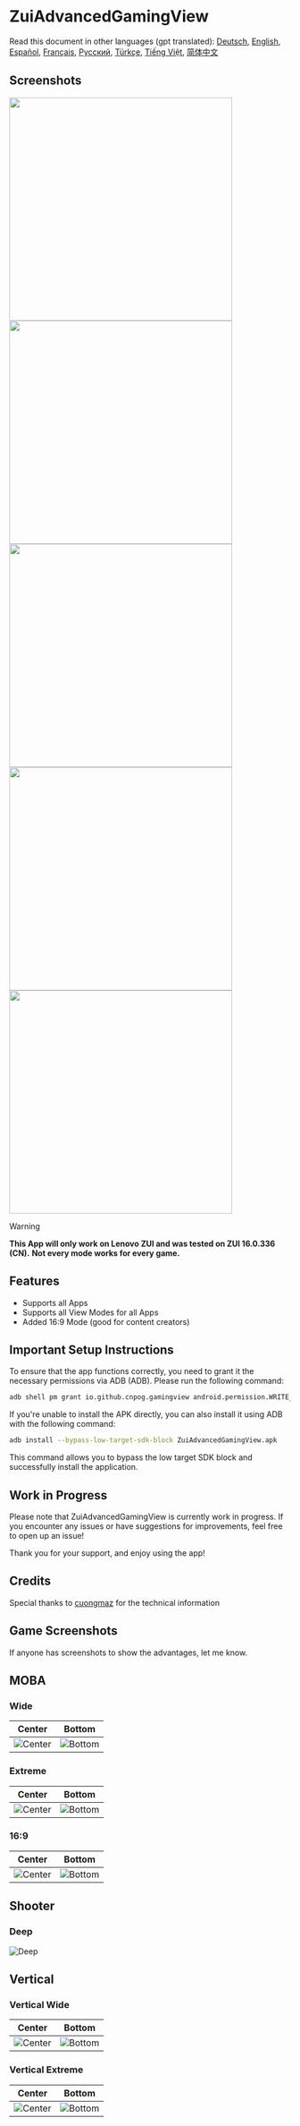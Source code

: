 # ZuiAdvancedGamingView
Read this document in other languages (gpt translated): [Deutsch](docs/README.de.md), [English](README.md), [Español](docs/README.es.md), [Français](docs/README.fr.md), [Русский](docs/README.ru.md), [Türkçe](docs/README.tr.md), [Tiếng Việt](docs/README.vi.md), [简体中文](docs/README.zh.md)

## Screenshots

[<img src="docs/images/screenshot1.png" width=399>](docs/images/screenshot1.png)
[<img src="docs/images/screenshot2.png" width=399>](docs/images/screenshot2.png)
[<img src="docs/images/screenshot3.png" width=399>](docs/images/screenshot3.png)
[<img src="docs/images/screenshot4.png" width=399>](docs/images/screenshot4.png)
[<img src="docs/images/screenshot5.png" width=399>](docs/images/screenshot5.png)
> [!warning]
> <b>This App will only work on Lenovo ZUI and was tested on ZUI 16.0.336 (CN).</b>
> <b>Not every mode works for every game.</b>

## Features

- Supports all Apps
- Supports all View Modes for all Apps
- Added 16:9 Mode (good for content creators)

## Important Setup Instructions

To ensure that the app functions correctly, you need to grant it the necessary permissions via ADB (ADB). Please run the following command:

```bash
adb shell pm grant io.github.cnpog.gamingview android.permission.WRITE_SECURE_SETTINGS
```

If you're unable to install the APK directly, you can also install it using ADB with the following command:

```bash
adb install --bypass-low-target-sdk-block ZuiAdvancedGamingView.apk
```

This command allows you to bypass the low target SDK block and successfully install the application.

## Work in Progress

Please note that ZuiAdvancedGamingView is currently work in progress. If you encounter any issues or have suggestions for improvements, feel free to open up an issue!

Thank you for your support, and enjoy using the app!

## Credits

Special thanks to [cuongmaz](https://xdaforums.com/m/cuongmaz.12936472/#about) for the technical information

## Game Screenshots
If anyone has screenshots to show the advantages, let me know.
## MOBA
### Wide
| Center                                      | Bottom                                      |
|---------------------------------------------|---------------------------------------------|
| ![Center](docs/images/moba_center_wide.png) | ![Bottom](docs/images/moba_bottom_wide.png) |

### Extreme
| Center                                         | Bottom                                         |
|------------------------------------------------|------------------------------------------------|
| ![Center](docs/images/moba_center_extreme.png) | ![Bottom](docs/images/moba_bottom_extreme.png) |

### 16:9
| Center                                              | Bottom                                              |
|-----------------------------------------------------|-----------------------------------------------------|
| ![Center](docs/images/moba_center_sixteen_nine.png) | ![Bottom](docs/images/moba_bottom_sixteen_nine.png) |

## Shooter
### Deep
![Deep](docs/images/shooter_deep.png)

## Vertical
### Vertical Wide
| Center                                          | Bottom                                          |
|-------------------------------------------------|-------------------------------------------------|
| ![Center](docs/images/vertical_center_wide.png) | ![Bottom](docs/images/vertical_bottom_wide.png) |

### Vertical Extreme
| Center                                             | Bottom                                             |
|----------------------------------------------------|----------------------------------------------------|
| ![Center](docs/images/vertical_center_extreme.png) | ![Bottom](docs/images/vertical_bottom_extreme.png) |

